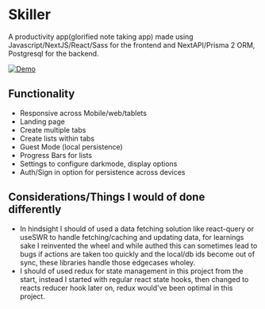 # Skiller

A productivity app(glorified note taking app) made using Javascript/NextJS/React/Sass for the frontend and NextAPI/Prisma 2 ORM, Postgresql for the backend.

<a href="https://skiller-nextjs.herokuapp.com/">![Demo](https://img.shields.io/badge/-Live_Demo-4E4E4E?style=for-the-badge&logo=heroku)
</a>

## Functionality

- Responsive across Mobile/web/tablets
- Landing page
- Create multiple tabs
- Create lists within tabs
- Guest Mode (local persistence)
- Progress Bars for lists
- Settings to configure darkmode, display options
- Auth/Sign in option for persistence across devices

## Considerations/Things I would of done differently

- In hindsight I should of used a data fetching solution like react-query or useSWR to handle fetching/caching and updating data, for learnings sake I reinvented the wheel and while authed this can sometimes lead to bugs if actions are taken too quickly and the local/db ids become out of sync, these libraries handle those edgecases wholey.
- I should of used redux for state management in this project from the start, instead I started with regular react state hooks, then changed to reacts reducer hook later on, redux would've been optimal in this project.
